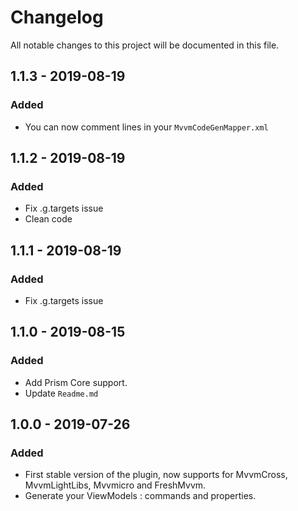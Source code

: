# Changelog
All notable changes to this project will be documented in this file.

## 1.1.3 - 2019-08-19
### Added
- You can now comment lines in your `MvvmCodeGenMapper.xml`
  
## 1.1.2 - 2019-08-19
### Added
- Fix .g.targets issue
- Clean code
  
## 1.1.1 - 2019-08-19
### Added
- Fix .g.targets issue

## 1.1.0 - 2019-08-15
### Added
-  Add Prism Core support.
-  Update `Readme.md`

## 1.0.0 - 2019-07-26
### Added
- First stable version of the plugin, now supports for MvvmCross, MvvmLightLibs, Mvvmicro and FreshMvvm.
- Generate your ViewModels : commands and properties.

